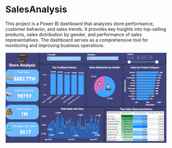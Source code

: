 # SalesAnalysis
This project is a Power BI dashboard that analyzes store performance, customer behavior, and sales trends.
It provides key insights into top-selling products, sales distribution by gender, and performance of sales representatives.
The dashboard serves as a comprehensive tool for monitoring and improving business operations.

![image alt](https://github.com/YoussefTarek11/SalesAnalysis/blob/2b030dc81d3640f3684b6ac88d8624121d6542a7/Screenshot%202025-08-04%20102934.png)
